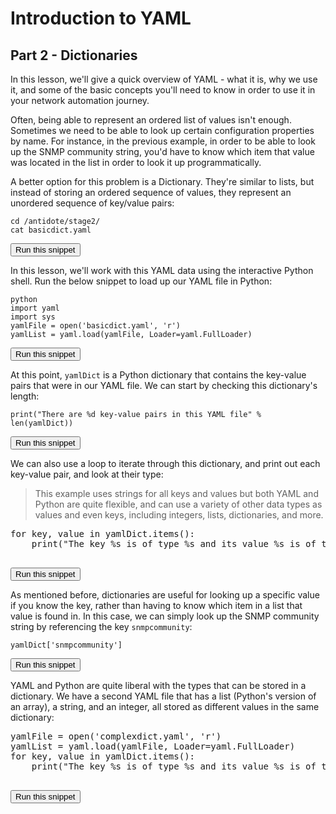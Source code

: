# Introduction to YAML
## Part 2 - Dictionaries

In this lesson, we'll give a quick overview of YAML - what it is, why we use it, and some of the basic concepts you'll need to know in order to use it in your network automation journey.

Often, being able to represent an ordered list of values isn't enough. Sometimes we need to be able to look up certain configuration properties by name. For instance, in the previous example, in order to be able to look up the SNMP community string, you'd have to know which item that value was located in the list in order to look it up programmatically. 

A better option for this problem is a Dictionary. They're similar to lists, but instead of storing an ordered sequence of values, they represent an unordered sequence of key/value pairs:

```
cd /antidote/stage2/
cat basicdict.yaml
```
<button type="button" class="btn btn-primary btn-sm" onclick="runSnippetInTab('linux1', this)">Run this snippet</button>

In this lesson, we'll work with this YAML data using the interactive Python shell. Run the below snippet to load up our YAML file in Python:

```
python
import yaml
import sys
yamlFile = open('basicdict.yaml', 'r')
yamlList = yaml.load(yamlFile, Loader=yaml.FullLoader)
```
<button type="button" class="btn btn-primary btn-sm" onclick="runSnippetInTab('linux1', this)">Run this snippet</button>

At this point, `yamlDict` is a Python dictionary that contains the key-value pairs that were in our YAML file. We can start by checking this dictionary's length:

```
print("There are %d key-value pairs in this YAML file" % len(yamlDict))
```
<button type="button" class="btn btn-primary btn-sm" onclick="runSnippetInTab('linux1', this)">Run this snippet</button>

We can also use a loop to iterate through this dictionary, and print out each key-value pair, and look at their type:

> This example uses strings for all keys and values but both YAML and Python are quite flexible, and can use a variety of other data types as values and even keys, including integers, lists, dictionaries, and more.

<pre>
for key, value in yamlDict.items():
    print("The key %s is of type %s and its value %s is of type %s" % (key, type(key), value, type(value)))

</pre>
<button type="button" class="btn btn-primary btn-sm" onclick="runSnippetInTab('linux1', this)">Run this snippet</button>

As mentioned before, dictionaries are useful for looking up a specific value if you know the key, rather than having to know which item in a list that value is found in. In this case, we can simply look up the SNMP community string by referencing the key `snmpcommunity`:

```
yamlDict['snmpcommunity']
```
<button type="button" class="btn btn-primary btn-sm" onclick="runSnippetInTab('linux1', this)">Run this snippet</button>

YAML and Python are quite liberal with the types that can be stored in a dictionary. We have a second YAML file that has a list (Python's version of an array), a string, and an integer, all stored as different values in the same dictionary:

<pre>
yamlFile = open('complexdict.yaml', 'r')
yamlList = yaml.load(yamlFile, Loader=yaml.FullLoader)
for key, value in yamlDict.items():
    print("The key %s is of type %s and its value %s is of type %s" % (key, type(key), value, type(value)))

</pre>
<button type="button" class="btn btn-primary btn-sm" onclick="runSnippetInTab('linux1', this)">Run this snippet</button>
